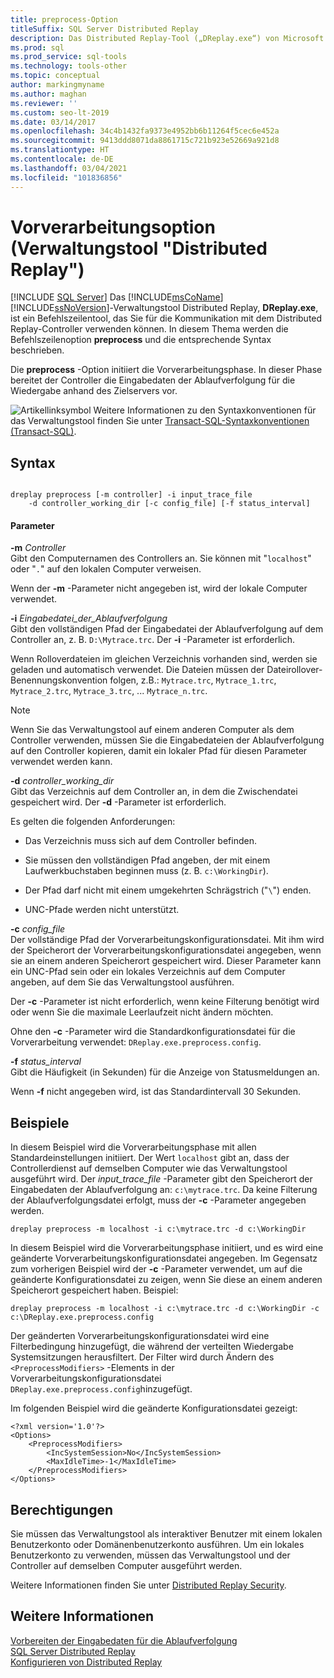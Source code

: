 ```yaml
---
title: preprocess-Option
titleSuffix: SQL Server Distributed Replay
description: Das Distributed Replay-Tool („DReplay.exe“) von Microsoft SQL Server ist ein Befehlszeilentool, über das Sie mit dem Distributed Replay-Controller kommunizieren können.
ms.prod: sql
ms.prod_service: sql-tools
ms.technology: tools-other
ms.topic: conceptual
author: markingmyname
ms.author: maghan
ms.reviewer: ''
ms.custom: seo-lt-2019
ms.date: 03/14/2017
ms.openlocfilehash: 34c4b1432fa9373e4952bb6b11264f5cec6e452a
ms.sourcegitcommit: 9413ddd8071da8861715c721b923e52669a921d8
ms.translationtype: HT
ms.contentlocale: de-DE
ms.lasthandoff: 03/04/2021
ms.locfileid: "101836856"
---
```

# <a name="preprocess-option-distributed-replay-administration-tool"></a>Vorverarbeitungsoption (Verwaltungstool "Distributed Replay")
 [!INCLUDE [SQL Server](../../includes/applies-to-version/sqlserver.md)]
  Das [!INCLUDE[msCoName](../../includes/msconame-md.md)] [!INCLUDE[ssNoVersion](../../includes/ssnoversion-md.md)]-Verwaltungstool Distributed Replay, **DReplay.exe**, ist ein Befehlszeilentool, das Sie für die Kommunikation mit dem Distributed Replay-Controller verwenden können. In diesem Thema werden die Befehlszeilenoption **preprocess** und die entsprechende Syntax beschrieben.  
  
 Die **preprocess** -Option initiiert die Vorverarbeitungsphase. In dieser Phase bereitet der Controller die Eingabedaten der Ablaufverfolgung für die Wiedergabe anhand des Zielservers vor.  
  
 ![Artikellinksymbol](../../database-engine/configure-windows/media/topic-link.gif "Symbol für Themenlink") Weitere Informationen zu den Syntaxkonventionen für das Verwaltungstool finden Sie unter [Transact-SQL-Syntaxkonventionen &#40;Transact-SQL&#41;](../../t-sql/language-elements/transact-sql-syntax-conventions-transact-sql.md).  
  
## <a name="syntax"></a>Syntax  
  
```  
  
dreplay preprocess [-m controller] -i input_trace_file  
    -d controller_working_dir [-c config_file] [-f status_interval]  
```  
  
#### <a name="parameters"></a>Parameter  
 **-m** _Controller_  
 Gibt den Computernamen des Controllers an. Sie können mit "`localhost`" oder "`.`" auf den lokalen Computer verweisen.  
  
 Wenn der **-m** -Parameter nicht angegeben ist, wird der lokale Computer verwendet.  
  
 **-i** _Eingabedatei_der_Ablaufverfolgung_  
 Gibt den vollständigen Pfad der Eingabedatei der Ablaufverfolgung auf dem Controller an, z. B. `D:\Mytrace.trc`. Der **-i** -Parameter ist erforderlich.  
  
 Wenn Rolloverdateien im gleichen Verzeichnis vorhanden sind, werden sie geladen und automatisch verwendet. Die Dateien müssen der Dateirollover-Benennungskonvention folgen, z.B.: `Mytrace.trc`, `Mytrace_1.trc`, `Mytrace_2.trc`, `Mytrace_3.trc`, ... `Mytrace_n.trc`.  
  
> [!NOTE]  
>  Wenn Sie das Verwaltungstool auf einem anderen Computer als dem Controller verwenden, müssen Sie die Eingabedateien der Ablaufverfolgung auf den Controller kopieren, damit ein lokaler Pfad für diesen Parameter verwendet werden kann.  
  
 **-d** _controller_working_dir_  
 Gibt das Verzeichnis auf dem Controller an, in dem die Zwischendatei gespeichert wird. Der **-d** -Parameter ist erforderlich.  
  
 Es gelten die folgenden Anforderungen:  
  
-   Das Verzeichnis muss sich auf dem Controller befinden.  
  
-   Sie müssen den vollständigen Pfad angeben, der mit einem Laufwerkbuchstaben beginnen muss (z. B. `c:\WorkingDir`).  
  
-   Der Pfad darf nicht mit einem umgekehrten Schrägstrich ("`\`") enden.  
  
-   UNC-Pfade werden nicht unterstützt.  
  
 **-c** _config_file_  
 Der vollständige Pfad der Vorverarbeitungskonfigurationsdatei. Mit ihm wird der Speicherort der Vorverarbeitungskonfigurationsdatei angegeben, wenn sie an einem anderen Speicherort gespeichert wird. Dieser Parameter kann ein UNC-Pfad sein oder ein lokales Verzeichnis auf dem Computer angeben, auf dem Sie das Verwaltungstool ausführen.  
  
 Der **-c** -Parameter ist nicht erforderlich, wenn keine Filterung benötigt wird oder wenn Sie die maximale Leerlaufzeit nicht ändern möchten.  
  
 Ohne den **-c** -Parameter wird die Standardkonfigurationsdatei für die Vorverarbeitung verwendet: `DReplay.exe.preprocess.config`.  
  
 **-f** _status_interval_  
 Gibt die Häufigkeit (in Sekunden) für die Anzeige von Statusmeldungen an.  
  
 Wenn **-f** nicht angegeben wird, ist das Standardintervall 30 Sekunden.  
  
## <a name="examples"></a>Beispiele  
 In diesem Beispiel wird die Vorverarbeitungsphase mit allen Standardeinstellungen initiiert. Der Wert `localhost` gibt an, dass der Controllerdienst auf demselben Computer wie das Verwaltungstool ausgeführt wird. Der *input_trace_file* -Parameter gibt den Speicherort der Eingabedaten der Ablaufverfolgung an: `c:\mytrace.trc`. Da keine Filterung der Ablaufverfolgungsdatei erfolgt, muss der **-c** -Parameter angegeben werden.  
  
```  
dreplay preprocess -m localhost -i c:\mytrace.trc -d c:\WorkingDir  
```  
  
 In diesem Beispiel wird die Vorverarbeitungsphase initiiert, und es wird eine geänderte Vorverarbeitungskonfigurationsdatei angegeben. Im Gegensatz zum vorherigen Beispiel wird der **-c** -Parameter verwendet, um auf die geänderte Konfigurationsdatei zu zeigen, wenn Sie diese an einem anderen Speicherort gespeichert haben. Beispiel:  
  
```  
dreplay preprocess -m localhost -i c:\mytrace.trc -d c:\WorkingDir -c c:\DReplay.exe.preprocess.config  
```  
  
 Der geänderten Vorverarbeitungskonfigurationsdatei wird eine Filterbedingung hinzugefügt, die während der verteilten Wiedergabe Systemsitzungen herausfiltert. Der Filter wird durch Ändern des `<PreprocessModifiers>` -Elements in der Vorverarbeitungskonfigurationsdatei `DReplay.exe.preprocess.config`hinzugefügt.  
  
 Im folgenden Beispiel wird die geänderte Konfigurationsdatei gezeigt:  
  
```  
<?xml version='1.0'?>  
<Options>  
    <PreprocessModifiers>  
        <IncSystemSession>No</IncSystemSession>  
        <MaxIdleTime>-1</MaxIdleTime>  
    </PreprocessModifiers>  
</Options>  
```  
  
## <a name="permissions"></a>Berechtigungen  
 Sie müssen das Verwaltungstool als interaktiver Benutzer mit einem lokalen Benutzerkonto oder Domänenbenutzerkonto ausführen. Um ein lokales Benutzerkonto zu verwenden, müssen das Verwaltungstool und der Controller auf demselben Computer ausgeführt werden.  
  
 Weitere Informationen finden Sie unter [Distributed Replay Security](../../tools/distributed-replay/distributed-replay-security.md).  
  
## <a name="see-also"></a>Weitere Informationen  
 [Vorbereiten der Eingabedaten für die Ablaufverfolgung](../../tools/distributed-replay/prepare-the-input-trace-data.md)   
 [SQL Server Distributed Replay](../../tools/distributed-replay/sql-server-distributed-replay.md)   
 [Konfigurieren von Distributed Replay](../../tools/distributed-replay/configure-distributed-replay.md)  
  
  
